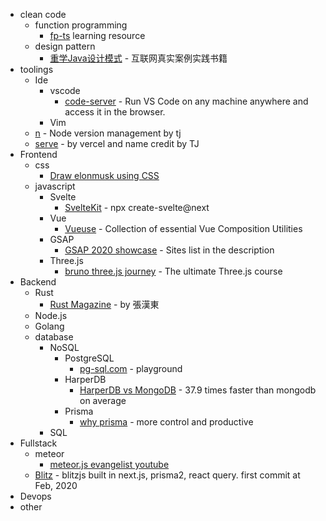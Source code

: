 - clean code
  - function programming
    - [fp-ts](https://gcanti.github.io/fp-ts/learning-resources/) learning resource
  - design pattern
    - [重学Java设计模式](https://github.com/fuzhengwei/itstack-demo-design) - 互联网真实案例实践书籍
- toolings
  - Ide
    - vscode
      - [code-server](https://github.com/cdr/code-server) - Run VS Code on any machine anywhere and access it in the browser.
    - Vim
  - [n](https://github.com/tj/n) - Node version management by tj
  - [serve](https://github.com/vercel/serve) - by vercel and name credit by TJ 
- Frontend
  - css
    - [Draw elonmusk using CSS](https://twitter.com/asyrafhussin4/status/1351740905821069312?s=20)
  - javascript  
    - Svelte
      - [SvelteKit](https://svelte.dev/blog/whats-the-deal-with-sveltekit) - npx create-svelte@next <project name>
    - Vue
      - [Vueuse](https://vueuse.js.org/) - Collection of essential Vue Composition Utilities
    - GSAP
      - [GSAP 2020 showcase](https://vimeo.com/502788725) - Sites list in the description
    - Three.js
      - [bruno three.js journey](https://threejs-journey.xyz/) - The ultimate Three.js course
- Backend
  - Rust
    - [Rust Magazine](https://rustmagazine.github.io/rust_magazine_2021/index.html) - by 張漢東
  - Node.js
  - Golang
  - database
    - NoSQL
      - PostgreSQL
        - [pg-sql.com](https://pg-sql.com/) - playground
      - HarperDB
        - [HarperDB vs MongoDB](https://harperdb.io/harperdb-vs-mongodb/) - 37.9 times faster than mongodb on average
      - Prisma
        - [why prisma](https://www.prisma.io/docs/concepts/overview/prisma-in-your-stack/is-prisma-an-orm) - more control and productive
    - SQL
- Fullstack
  - meteor
    - [meteor.js evangelist youtube](https://www.youtube.com/c/Howtocreateanappdev/videos)
  - [Blitz](https://blitzjs.com/) - blitzjs built in next.js, prisma2, react query. first commit at Feb, 2020
- Devops
- other
